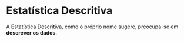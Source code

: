 # Estatística Descritiva

A Estatística Descritiva, como o próprio nome sugere, preocupa-se em **descrever os dados**.